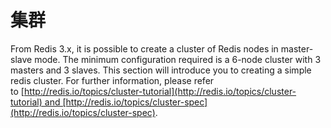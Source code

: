 # 集群

From Redis 3.x, it is possible to create a cluster of Redis nodes in master-slave mode. The minimum configuration required is a 6-node cluster with 3 masters and 3 slaves. This section will introduce you to creating a simple redis cluster. For further information, please refer to [http://redis.io/topics/cluster-tutorial](http://redis.io/topics/cluster-tutorial) and [http://redis.io/topics/cluster-spec](http://redis.io/topics/cluster-spec).